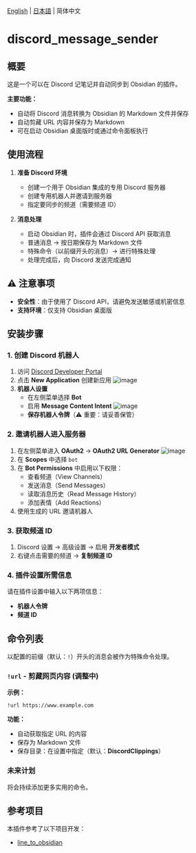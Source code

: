 [English](../README.md) | [日本語](./README.ja.md) | 简体中文

# discord_message_sender

## 概要

这是一个可以在 Discord 记笔记并自动同步到 Obsidian 的插件。

**主要功能：**
- 自动将 Discord 消息转换为 Obsidian 的 Markdown 文件并保存
- 自动剪藏 URL 内容并保存为 Markdown
- 可在启动 Obsidian 桌面版时或通过命令面板执行

## 使用流程

1. **准备 Discord 环境**
   - 创建一个用于 Obsidian 集成的专用 Discord 服务器
   - 创建专用机器人并邀请到服务器
   - 指定要同步的频道（需要频道 ID）

2. **消息处理**
   - 启动 Obsidian 时，插件会通过 Discord API 获取消息
   - 普通消息 → 按日期保存为 Markdown 文件
   - 特殊命令（以前缀开头的消息）→ 进行特殊处理
   - 处理完成后，向 Discord 发送完成通知

## ⚠️ 注意事项

- **安全性**：由于使用了 Discord API，请避免发送敏感或机密信息
- **支持环境**：仅支持 Obsidian 桌面版

## 安装步骤

### 1. 创建 Discord 机器人

1. 访问 [Discord Developer Portal](https://discord.com/developers/applications)
2. 点击 **New Application** 创建新应用
   ![image](https://d1fhrovvkiovx5.cloudfront.net/642c9b33b0d8250e770448b88d78e2c2.png)
3. **机器人设置**
   - 在左侧菜单选择 **Bot**
   - 启用 **Message Content Intent**
     ![image](https://d1fhrovvkiovx5.cloudfront.net/d284d81647f3dbf52a040cc7a6aa1362.png)
   - **保存机器人令牌**（⚠️ 重要：请妥善保管）

### 2. 邀请机器人进入服务器

1. 在左侧菜单进入 **OAuth2** → **OAuth2 URL Generator**
   ![image](https://d1fhrovvkiovx5.cloudfront.net/02355b8d6747734b75ae7b9799203132.png)
2. 在 **Scopes** 中选择 `bot`
3. 在 **Bot Permissions** 中启用以下权限：
   - 查看频道（View Channels）
   - 发送消息（Send Messages）
   - 读取消息历史（Read Message History）
   - 添加表情（Add Reactions）
4. 使用生成的 URL 邀请机器人

### 3. 获取频道 ID

1. Discord 设置 → 高级设置 → 启用 **开发者模式**
2. 右键点击需要的频道 → **复制频道 ID**

### 4. 插件设置所需信息

请在插件设置中输入以下两项信息：
- **机器人令牌**
- **频道 ID**

## 命令列表

以配置的前缀（默认：`!`）开头的消息会被作为特殊命令处理。

### `!url` - 剪藏网页内容 (调整中)

**示例：**
```
!url https://www.example.com
```

**功能：**
- 自动获取指定 URL 的内容
- 保存为 Markdown 文件
- 保存目录：在设置中指定（默认：**DiscordClippings**）

### 未来计划

将会持续添加更多实用的命令。

## 参考项目

本插件参考了以下项目开发：
- [line_to_obsidian](https://github.com/onikun94/line_to_obsidian)
